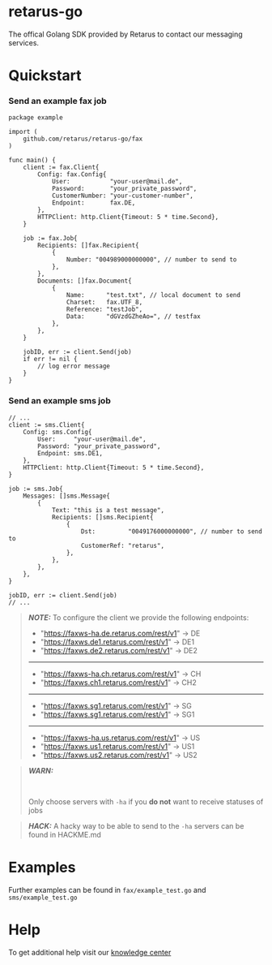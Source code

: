 # retarus-go
The offical Golang SDK provided by Retarus to contact our messaging services.



# Quickstart
### Send an example fax job
```golang
package example

import (
	github.com/retarus/retarus-go/fax
)

func main() {
	client := fax.Client{
		Config: fax.Config{
			User:           "your-user@mail.de",
			Password:       "your_private_password",
			CustomerNumber: "your-customer-number",
			Endpoint:       fax.DE,
		},
		HTTPClient: http.Client{Timeout: 5 * time.Second},
	}

	job := fax.Job{
		Recipients: []fax.Recipient{
			{
				Number: "004989000000000", // number to send to
			},
		},
		Documents: []fax.Document{
			{
				Name:      "test.txt", // local document to send
				Charset:   fax.UTF_8,
				Reference: "testJob",
				Data:      "dGVzdGZheAo=", // testfax
			},
		},
	}

	jobID, err := client.Send(job)
	if err != nil {
		// log error message
	}
}
```

### Send an example sms job
```golang
// ...
client := sms.Client{
	Config: sms.Config{
		User:     "your-user@mail.de",
		Password: "your_private_password",
		Endpoint: sms.DE1,
	},
	HTTPClient: http.Client{Timeout: 5 * time.Second},
}

job := sms.Job{
	Messages: []sms.Message{
		{
			Text: "this is a test message",
			Recipients: []sms.Recipient{
				{
					Dst:         "0049176000000000", // number to send to
					CustomerRef: "retarus",
				},
			},
		},
	},
}

jobID, err := client.Send(job)
// ...
```

> **_NOTE:_** To configure the client we provide the following endpoints:
> - "https://faxws-ha.de.retarus.com/rest/v1" -> DE
> - "https://faxws.de1.retarus.com/rest/v1" -> DE1
> - "https://faxws.de2.retarus.com/rest/v1" -> DE2
> ___
> - "https://faxws-ha.ch.retarus.com/rest/v1" -> CH
> - "https://faxws.ch1.retarus.com/rest/v1" -> CH2
> ___
> - "https://faxws.sg1.retarus.com/rest/v1" -> SG
> - "https://faxws.sg1.retarus.com/rest/v1" -> SG1
> ___
> - "https://faxws-ha.us.retarus.com/rest/v1" -> US
> - "https://faxws.us1.retarus.com/rest/v1" -> US1
> - "https://faxws.us2.retarus.com/rest/v1" -> US2


> **_WARN:_** <pre> </pre>Only choose servers with ```-ha``` if you **do not** want to receive statuses of jobs

> **_HACK:_** A hacky way to be able to send to the ```-ha``` servers can be found in HACKME.md

# Examples
Further examples can be found in ```fax/example_test.go``` and ```sms/example_test.go```

# Help
To get additional help visit our [knowledge center](https://developers.retarus.com/)
